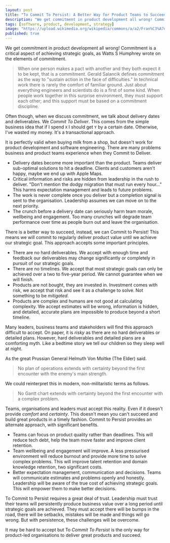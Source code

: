 ```yaml
---
layout: post
title: "To Commit To Persist: A Better Way for Product Teams to Succeed"
description: "We get commitment in product development all wrong! Commitment is a critical aspect of achieving strategic goals."
tags: [software, product, development, strategy]
image: "https://upload.wikimedia.org/wikipedia/commons/a/a2/Fran%C3%A7ois_Tomb_Carlo_Ruspi_02.jpg"
published: true
---
```

We get commitment in product development all wrong! Commitment is a critical aspect of achieving strategic goals, as Watts S Humphrey wrote on the elements of commitment.

> When one person makes a pact with another and they both expect it to be kept, that is a commitment. Gerald Salancik defines commitment as the way to "sustain action in the face of difficulties." In technical work there is rarely the comfort of familiar ground. Just about everything engineers and scientists do is a first of some kind. When people work together in this surprise environment, they must support each other; and this support must be based on a commitment discipline.

Often though, when we discuss commitment, we talk about delivery dates and deliverables. We *Commit To Deliver*. This comes from the simple business idea that if I spend `X` I should get `Y` by a certain date. Otherwise, I've wasted my money. It's a transactional approach. 

It is perfectly valid when buying milk from a shop, but doesn't work for product development and software engineering. There are many problems business and product teams experience when they Commit to Deliver.

- Delivery dates become more important than the product. Teams deliver sub-optimal solutions to hit a deadline. Clients and customers aren't happy, maybe we end up with Apple Maps.
- Critical information and risks are hidden from leadership in the rush to deliver. "Don't mention the dodgy migration that must run every hour..." This harms expectation management and leads to future problems.
- The work is never complete once you deliver but a completion signal is sent to the organisation. Leadership assumes we can move on to the next priority.
- The crunch before a delivery date can seriously harm team morale, wellbeing and engagement. Too many crunches will degrade team performance over time as people burn out and leave the organisation.

There is a better way to succeed, instead, we can Commit to Persist! This means we will commit to regularly deliver product value until we achieve our strategic goal. This approach accepts some important principles.

- There are no hard deliverables. We accept with enough time and feedback our deliverables may change significantly or completely in pursuit of our strategic goals.
- There are no timelines. We accept that most strategic goals can only be achieved over a two to five-year period. We cannot guarantee when we will finish.
- Products are not bought, they are invested in. Investment comes with risk, we accept that risk and see it as a challenge to solve. Not something to be *mitigated*.
- Products are complex and humans are not good at calculating complexity. We accept estimates will be wrong, information is hidden, and detailed, accurate plans are impossible to produce beyond a short timeline.

Many leaders, business teams and stakeholders will find this approach difficult to accept. On paper, it is *risky* as there are no hard deliverables or detailed plans. However, hard deliverables and detailed plans are a comforting myth. Like a bedtime story we tell our children so they sleep well at night.

As the great Prussian General Helmuth Von Moltke (The Elder) said.

> No plan of operations extends with certainty beyond the first encounter with the enemy's main strength.

We could reinterpret this in modern, non-militaristic terms as follows.

> No Gantt chart extends with certainty beyond the first encounter with a complex problem.

Teams, organisations and leaders must accept this reality. Even if it doesn't provide *comfort* and *certainty*. This doesn't mean you can't succeed and build great products in a timely fashion. Commit to Persist provides an alternate approach, with significant benefits.

- Teams can focus on product quality rather than deadlines. This will reduce tech debt, help the team move faster and improve client retention.
- Team wellbeing and engagement will improve. A less pressurised environment will reduce burnout and provide more time to solve complex problems. This will improve talent retention and domain knowledge retention, two significant costs.
- Better expectation management, communication and decisions. Teams will communicate estimates and problems openly and honestly. Leadership will be aware of the true cost of achieving strategic goals. This will empower them to make better decisions. 

To Commit to Persist requires a great deal of trust. Leadership must trust their teams will persistently produce business value over a long period until strategic goals are achieved. They must accept there will be bumps in the road, there will be setbacks, mistakes will be made and things will go wrong. But with persistence, these challenges will be overcome.

It may be hard to accept but To *Commit To Persist* is the only way for product-led organisations to deliver great products and succeed.